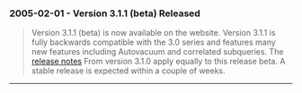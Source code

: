 ### 2005\-02\-01 \- Version 3\.1\.1 (beta) Released


> Version 3\.1\.1 (beta) is now available on the
>  website. Version 3\.1\.1 is fully backwards compatible with the 3\.0 series
>  and features many new features including Autovacuum and correlated
>  subqueries. The
>  [release notes](releaselog/3_1_1.html)
>  From version 3\.1\.0 apply equally to this release beta. A stable release
>  is expected within a couple of weeks.



---

